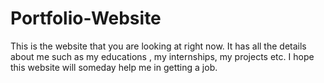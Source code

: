 # Portfolio-Website
This is the website that you are looking at right now. It has all the details about me such as my educations , my internships, my projects etc. I hope this website will someday help me in getting a job.
